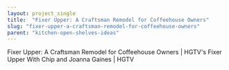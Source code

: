 ```yaml
---
layout: project_single
title:  "Fixer Upper: A Craftsman Remodel for Coffeehouse Owners"
slug: "fixer-upper-a-craftsman-remodel-for-coffeehouse-owners"
parent: "kitchen-open-shelves-ideas"
---
```

Fixer Upper: A Craftsman Remodel for Coffeehouse Owners | HGTV's Fixer Upper With Chip and Joanna Gaines | HGTV